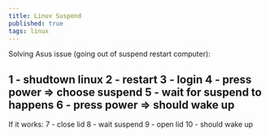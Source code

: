 ```yaml
---
title: Linux Suspend
published: true
tags: linux
---
```

Solving Asus issue (going out of suspend restart computer):

1 - shudtown linux
2 - restart
3 - login
4 - press power => choose suspend
5 - wait for suspend to happens
6 - press power => should wake up
---
If it works:
7 - close lid
8 - wait suspend
9 - open lid
10 - should wake up

